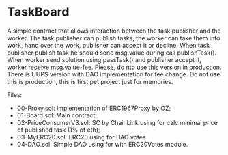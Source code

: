 # TaskBoard

A simple contract that allows interaction between the task publisher and the worker. The task publisher can publish tasks, the worker can take them into work, hand over the work, publisher can accept it or decline. When task publisher publish task he should send msg.value during call publishTask().
When worker send solution using passTask() and publisher accept it, worker receive msg.value-fee. 
Please, do nto use this version in production. There is UUPS version with DAO implementation for fee change.
Do not use this is production, this is first pet project just for memories.

Files:
- 00-Proxy.sol: Implementation of ERC1967Proxy by OZ;
- 01-Board.sol: Main contract;
- 02-PriceConsumerV3.sol: SC by ChainLink using for calc minimal price of published task (1% of eth);
- 03-MyERC20.sol: ERC20 using for DAO votes.
- 04-DAO.sol: Simple DAO using for with ERC20Votes module.


